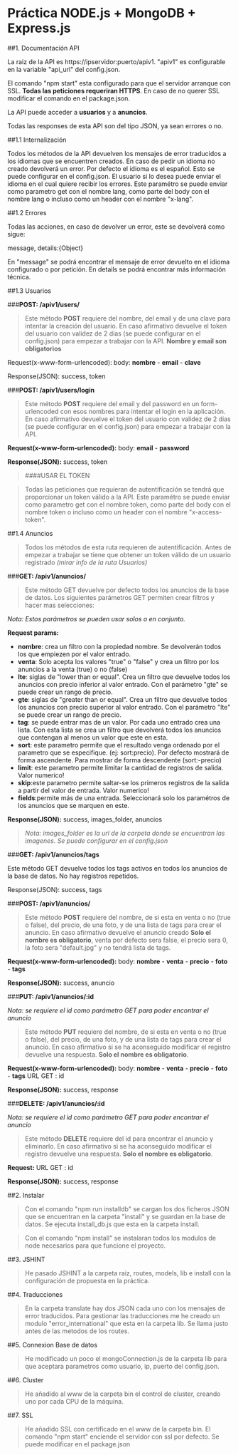 # Práctica NODE.js + MongoDB + Express.js

##1. Documentación API


La raiz de la API es https://ipservidor:puerto/apiv1. "apiv1" es configurable en la variable "api_url" del config.json.

El comando "npm start" esta configurado para que el servidor arranque con SSL. **Todas las peticiones requeriran HTTPS**. En caso de no querer SSL modificar el comando en el package.json. 

La API puede acceder a **usuarios** y a **anuncios**.

Todas las responses de esta API son del tipo JSON, ya sean errores o no.

##1.1 Internalización

Todos los métodos de la API devuelven los mensajes de error traducidos a los idiomas que se encuentren creados. En caso de pedir un idioma no creado devolverá un error. Por defecto el idioma es el español. Esto se puede configurar en el config.json.
El usuario si lo desea puede enviar el idioma en el cual quiere recibir los errores. Este paramétro se puede enviar como parametro get con el nombre lang, como parte del body con el nombre lang o incluso como un header con el nombre "x-lang".

##1.2 Errores

Todas las acciones, en caso de devolver un error, este se devolverá como sigue:

message, details:{Object}

En "message" se podrá encontrar el mensaje de error devuelto en el idioma configurado o por petición. En details se podrá encontrar más información técnica.

##1.3 Usuarios

###**POST: /apiv1/users/** 

>Este método **POST** requiere del nombre, del email y de una clave para intentar la creación del usuario. En caso afirmativo devuelve el token del usuario con validez de 2 dias (se puede configurar en el config.json) para empezar a trabajar con la API. **Nombre y email son obligatorios**
	
Request(x-www-form-urlencoded): body: **nombre** - **email** - **clave**

Response(JSON): success, token

###**POST: /apiv1/users/login** 

>Este método **POST** requiere del email y del password en un form-urlencoded con esos nombres para intentar el login en la aplicación. En caso afirmativo devuelve el token del usuario con validez de 2 dias (se puede configurar en el config.json) para empezar a trabajar con la API.
	
**Request(x-www-form-urlencoded):** body: **email** - **password**

**Response(JSON):** success, token

>####USAR EL TOKEN

>Todas las peticiones que requieran de autentificación se tendrá que proporcionar un token válido a la API. 
Este paramétro se puede enviar como parametro get con el nombre token, como parte del body con el nombre token o incluso como un header con el nombre "x-access-token".

##1.4 Anuncios

>Todos los métodos de esta ruta requieren de autentificación. Antes de empezar a trabajar se tiene que obtener un token válido de un usuario registrado *(mirar info de la ruta Usuarios)*

###**GET: /apiv1/anuncios/** 

>Este método GET devuelve por defecto todos los anuncios de la base de datos. Los siguientes parámetros GET permiten crear filtros y hacer mas selecciones:

*Nota: Estos parámetros se pueden usar solos o en conjunto.*

**Request params:**

* **nombre**: crea un filtro con la propiedad nombre. Se devolverán todos los que empiezen por el valor entrado.
* **venta**: Solo acepta los valores "true" o "false" y crea un filtro por los anuncios a la venta (true) o no (false)
* **lte**: siglas de "lower than or equal". Crea un filtro que devuelve todos los anuncios con precio inferior al valor entrado. Con el parámetro "gte" se puede crear un rango de precio.
* **gte**: siglas de "greater than or equal". Crea un filtro que devuelve todos los anuncios con precio superior al valor entrado. Con el parámetro "lte" se puede crear un rango de precio.
* **tag**: se puede entrar mas de un valor. Por cada uno entrado crea una lista. Con esta lista se crea un filtro que devolverá todos los anuncios que contengan al menos un valor que este en esta.
* **sort**: este parametro permite que el resultado venga ordenado por el parametro que se especifique. (ej: sort:precio). Por defecto mostrará de forma ascendente. Para mostrar de forma descendente (sort:-precio)
* **limit**: este parametro permite limitar la cantidad de registros de salida. Valor numerico!
* **skip**:este parametro permite saltar-se los primeros registros de la salida a partir del valor de entrada. Valor numerico!
* **fields**:permite más de una entrada. Seleccionará solo los paramétros de los anuncios que se marquen en este.

**Response(JSON):** success, images_folder, anuncios

>*Nota: images_folder es la url de la carpeta donde se encuentran las imagenes. Se puede configurar en el config.json*

###**GET: /apiv1/anuncios/tags** 

Este método GET devuelve todos los tags activos en todos los anuncios de la base de datos. No hay registros repetidos.

Response(JSON): success, tags

###**POST: /apiv1/anuncios/** 

>Este método **POST** requiere del nombre, de si esta en venta o no (true o false), del precio, de una foto, y de una lista de tags para crear el anuncio. En caso afirmativo devuelve el anuncio creado
**Solo el nombre es obligatorio**, venta por defecto sera false, el precio sera 0, la foto sera "default.jpg" y no tendrá lista de tags.
	
**Request(x-www-form-urlencoded):** body: **nombre** - **venta** - **precio** - **foto** - **tags**

**Response(JSON):** success, anuncio

###**PUT: /apiv1/anuncios/:id** 

*Nota: se requiere el id como parámetro GET para poder encontrar el anuncio*

>Este método **PUT** requiere del nombre, de si esta en venta o no (true o false), del precio, de una foto, y de una lista de tags para crear el anuncio. En caso afirmativo si se ha aconseguido modificar el registro devuelve una respuesta.
**Solo el nombre es obligatorio**.
	
**Request(x-www-form-urlencoded):** body: **nombre** - **venta** - **precio** - **foto** - **tags**
URL GET : id

**Response(JSON):** success, response

###**DELETE: /apiv1/anuncios/:id** 

*Nota: se requiere el id como parámetro GET para poder encontrar el anuncio*

>Este método **DELETE** requiere del id para encontrar el anuncio y eliminarlo. En caso afirmativo si se ha aconseguido modificar el registro devuelve una respuesta.
**Solo el nombre es obligatorio**.
	
**Request:** URL GET : id

**Response(JSON):** success, response


##2. Instalar

>Con el comando "npm run installdb" se cargan los dos ficheros JSON que se encuentran en la carpeta "install" y se guardan en la base de datos. Se ejecuta install_db.js que esta en la carpeta install. 

>Con el comando "npm install" se instalaran todos los modulos de node necesarios para que funcione el proyecto.

##3. JSHINT

>He pasado JSHINT a la carpeta raiz, routes, models, lib e install con la configuración de propuesta en la práctica.

##4. Traducciones

> En la carpeta translate hay dos JSON cada uno con los mensajes de error traducidos. Para gestionar las traducciones me he creado un modulo "error_international" que esta en la carpeta lib. Se llama justo antes de las metodos de los routes.

##5. Connexion Base de datos

> He modificado un poco el mongoConnection.js de la carpeta lib para que aceptara parametros como usuario, ip, puerto del config.json.

##6. Cluster
 
> He añadido al www de la carpeta bin el control de cluster, creando uno por cada CPU de la máquina.

##7. SSL

> He añadido SSL con certificado en el www de la carpeta bin. El comando "npm start" enciende el servidor con ssl por defecto. Se puede modificar en el package.json



